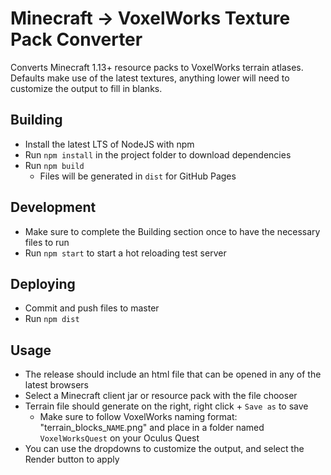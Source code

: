 # Minecraft -> VoxelWorks Texture Pack Converter

Converts Minecraft 1.13+ resource packs to VoxelWorks terrain atlases. Defaults make use of the latest textures, anything lower will need to customize the output to fill in blanks.

## Building

- Install the latest LTS of NodeJS with npm
- Run `npm install` in the project folder to download dependencies
- Run `npm build`
  - Files will be generated in `dist` for GitHub Pages

## Development

- Make sure to complete the Building section once to have the necessary files to run
- Run `npm start` to start a hot reloading test server

## Deploying

- Commit and push files to master
- Run `npm dist`

## Usage

- The release should include an html file that can be opened in any of the latest browsers
- Select a Minecraft client jar or resource pack with the file chooser
- Terrain file should generate on the right, right click + `Save as` to save
  - Make sure to follow VoxelWorks naming format: "terrain_blocks\_`NAME`.png" and place in a folder named `VoxelWorksQuest` on your Oculus Quest
- You can use the dropdowns to customize the output, and select the Render button to apply
